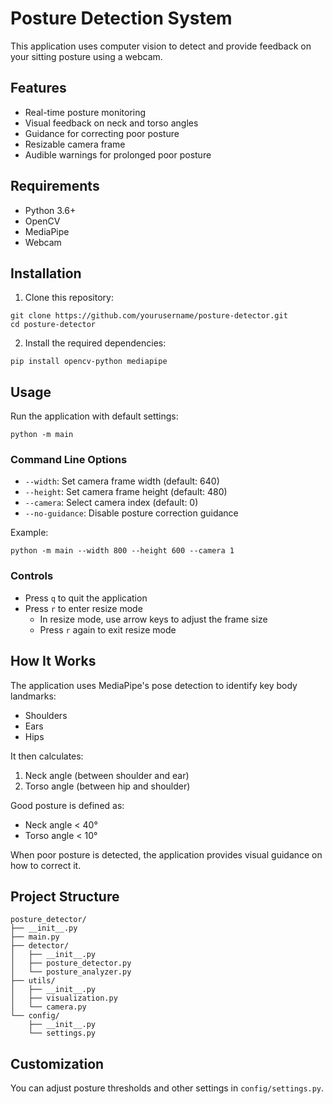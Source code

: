 # Posture Detection System

This application uses computer vision to detect and provide feedback on your sitting posture using a webcam.

## Features

- Real-time posture monitoring
- Visual feedback on neck and torso angles
- Guidance for correcting poor posture
- Resizable camera frame
- Audible warnings for prolonged poor posture

## Requirements

- Python 3.6+
- OpenCV
- MediaPipe
- Webcam

## Installation

1. Clone this repository:
```
git clone https://github.com/yourusername/posture-detector.git
cd posture-detector
```

2. Install the required dependencies:
```
pip install opencv-python mediapipe
```

## Usage

Run the application with default settings:
```
python -m main
```

### Command Line Options

- `--width`: Set camera frame width (default: 640)
- `--height`: Set camera frame height (default: 480)
- `--camera`: Select camera index (default: 0)
- `--no-guidance`: Disable posture correction guidance

Example:
```
python -m main --width 800 --height 600 --camera 1
```

### Controls

- Press `q` to quit the application
- Press `r` to enter resize mode
  - In resize mode, use arrow keys to adjust the frame size
  - Press `r` again to exit resize mode

## How It Works

The application uses MediaPipe's pose detection to identify key body landmarks:
- Shoulders
- Ears
- Hips

It then calculates:
1. Neck angle (between shoulder and ear)
2. Torso angle (between hip and shoulder)

Good posture is defined as:
- Neck angle < 40°
- Torso angle < 10°

When poor posture is detected, the application provides visual guidance on how to correct it.

## Project Structure

```
posture_detector/
├── __init__.py
├── main.py
├── detector/
│   ├── __init__.py
│   ├── posture_detector.py
│   └── posture_analyzer.py
├── utils/
│   ├── __init__.py
│   ├── visualization.py
│   └── camera.py
└── config/
    ├── __init__.py
    └── settings.py
```

## Customization

You can adjust posture thresholds and other settings in `config/settings.py`.